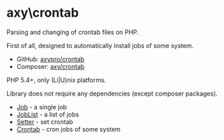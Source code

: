 # axy\crontab

Parsing and changing of crontab files on PHP.

First of all, designed to automatically install jobs of some system.

* GitHub: [axypro/crontab](https://github.com/axypro/crontab)
* Composer: [axy/crontab](https://packagist.org/packages/axy/crontab)

PHP 5.4+, only (Li|U)nix platforms.

Library does not require any dependencies (except composer packages).

* [Job](doc/Job.md) - a single job
* [JobList](doc/Job.md) - a list of jobs
* [Setter](doc/Setter.md) - set crontab
* [Crontab](doc/Crontab.md) - cron jobs of some system
